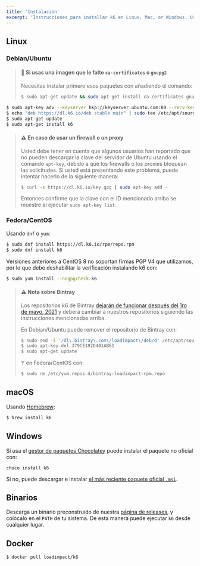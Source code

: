 ```yaml
---
title: 'Instalación'
excerpt: 'Instrucciones para installar k6 en Linux, Mac, or Windows. Usa Docker o los binarios de k6.'
---
```


## Linux

### Debian/Ubuntu

> #### 🧠 Si usas una imagen que le falte  `ca-certificates` o `gnupg2`
> 
> Necesitas instalar primero esos paquetes con añadiendo el comando:
> 
> ```bash
> $ sudo apt-get update && sudo apt-get install ca-certificates gnupg2 -y
> ```

```bash
$ sudo apt-key adv --keyserver hkp://keyserver.ubuntu.com:80 --recv-keys C5AD17C747E3415A3642D57D77C6C491D6AC1D69
$ echo "deb https://dl.k6.io/deb stable main" | sudo tee /etc/apt/sources.list.d/k6.list
$ sudo apt-get update
$ sudo apt-get install k6
```

> #### ⚠️ En caso de usar un firewall o un proxy
> Usted debe tener en cuenta que algunos usuarios han reportado que no pueden descargar la clave del servidor de Ubuntu usando el comando `apt-key`, debido a que los firewalls o los proxies bloquean las solicitudes. Si usted está presentando este problema, puede intentar hacerlo de la siguiente manera:
>
> ```bash
> $ curl -s https://dl.k6.io/key.gpg | sudo apt-key add -
> ```
> Entonces confirme que la clave con el ID mencionado arriba se muestre al ejecutar `sudo apt-key list`.

### Fedora/CentOS

Usando `dnf` o `yum`:

```bash
$ sudo dnf install https://dl.k6.io/rpm/repo.rpm
$ sudo dnf install k6
```

Versiones anteriores a CentOS 8 no soportan firmas PGP V4 que utilizamos, por lo que debe deshabilitar la verificación instalando k6 con:
```bash
$ sudo yum install --nogpgcheck k6
```

> #### ⚠️ Nota sobre Bintray
>
> Los repositorios k6 de Bintray [dejarán de funcionar después del 1ro de mayo, 2021](https://jfrog.com/blog/into-the-sunset-bintray-jcenter-gocenter-and-chartcenter/)
> y deberá cambiar a nuestros repositorios siguiendo las instrucciones mencionadas arriba.
>
> En Debian/Ubuntu puede remover el repositorio de Bintray con:
> ```bash
> $ sudo sed -i '/dl\.bintray\.com\/loadimpact\/deb/d' /etc/apt/sources.list
> $ sudo apt-key del 379CE192D401AB61
> $ sudo apt-get update
> ```
>
> Y en Fedora/CentOS con:
> ```bash
> $ sudo rm /etc/yum.repos.d/bintray-loadimpact-rpm.repo
> ```


## macOS

Usando [Homebrew](https://brew.sh/):

```bash
$ brew install k6
```


## Windows

Si usa el [gestor de paquetes Chocolatey](https://chocolatey.org/) puede instalar el paquete no oficial con:

```
choco install k6
```

Si no, puede descargar e instalar [el más reciente paquete oficial `.msi`](https://dl.k6.io/msi/k6-latest-amd64.msi).


## Binarios

Descarga un binario preconstruido de nuestra [página de releases](https://github.com/grafana/k6/releases), y colócalo en el `PATH` de tu sistema. De esta manera puede ejecutar `k6` desde cualquier lugar.


## Docker

```bash
$ docker pull loadimpact/k6
```
